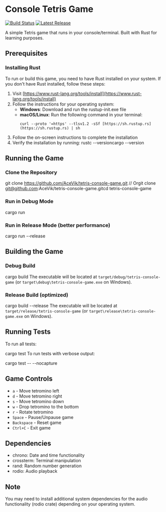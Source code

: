 # Console Tetris Game

[![Build Status](https://github.com/AceVik/tetris-console-game/actions/workflows/release.yml/badge.svg)](https://github.com/AceVik/tetris-console-game/actions)
[![Latest Release](https://img.shields.io/github/v/release/AceVik/tetris-console-game)](https://github.com/AceVik/tetris-console-game/releases/latest)

A simple Tetris game that runs in your console/terminal. Built with Rust for learning purposes.

## Prerequisites

### Installing Rust

To run or build this game, you need to have Rust installed on your system. If you don't have Rust installed, follow these steps:

1. Visit [https://www.rust-lang.org/tools/install](https://www.rust-lang.org/tools/install)
2. Follow the instructions for your operating system:
    - **Windows**: Download and run the rustup-init.exe file
    - **macOS/Linux**: Run the following command in your terminal:
      ```
      curl --proto '=https' --tlsv1.2 -sSf [https://sh.rustup.rs](https://sh.rustup.rs) | sh
      ```
3. Follow the on-screen instructions to complete the installation
4. Verify the installation by running:
   rustc --versioncargo --version
## Running the Game

### Clone the Repository

git clone https://github.com/AceVik/tetris-console-game.git // Orgit clone git@github.com:AceVik/tetris-console-game.gitcd tetris-console-game
### Run in Debug Mode

cargo run
### Run in Release Mode (better performance)

cargo run --release
## Building the Game

### Debug Build

cargo build
The executable will be located at `target/debug/tetris-console-game` (or `target\debug\tetris-console-game.exe` on Windows).

### Release Build (optimized)

cargo build --release
The executable will be located at `target/release/tetris-console-game` (or `target\release\tetris-console-game.exe` on Windows).

## Running Tests

To run all tests:

cargo test
To run tests with verbose output:

cargo test -- --nocapture
## Game Controls

- `a` - Move tetromino left
- `d` - Move tetromino right
- `s` - Move tetromino down
- `w` - Drop tetromino to the bottom
- `r` - Rotate tetromino
- `Space` - Pause/Unpause game
- `Backspace` - Reset game
- `Ctrl+C` - Exit game

## Dependencies

- chrono: Date and time functionality
- crossterm: Terminal manipulation
- rand: Random number generation
- rodio: Audio playback

## Note

You may need to install additional system dependencies for the audio functionality (rodio crate) depending on your operating system.
